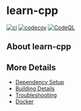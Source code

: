 # learn-cpp

[![ci](https://github.com/barrio/learn-cpp/actions/workflows/ci.yml/badge.svg)](https://github.com/barrio/learn-cpp/actions/workflows/ci.yml)
[![codecov](https://codecov.io/gh/barrio/learn-cpp/branch/main/graph/badge.svg)](https://codecov.io/gh/barrio/learn-cpp)
[![CodeQL](https://github.com/barrio/learn-cpp/actions/workflows/codeql-analysis.yml/badge.svg)](https://github.com/barrio/learn-cpp/actions/workflows/codeql-analysis.yml)

## About learn-cpp



## More Details

 * [Dependency Setup](README_dependencies.md)
 * [Building Details](README_building.md)
 * [Troubleshooting](README_troubleshooting.md)
 * [Docker](README_docker.md)
